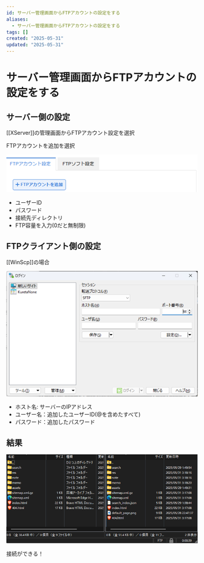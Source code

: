 ```yaml
---
id: サーバー管理画面からFTPアカウントの設定をする
aliases:
  - サーバー管理画面からFTPアカウントの設定をする
tags: []
created: "2025-05-31"
updated: "2025-05-31"
---
```


# サーバー管理画面からFTPアカウントの設定をする

## サーバー側の設定

[[XServer]]の管理画面からFTPアカウント設定を選択

FTPアカウントを追加を選択

![1748679729.png](res/1748679729.png)

- ユーザーID
- パスワード
- 接続先ディレクトリ
- FTP容量を入力(0だと無制限) 

## FTPクライアント側の設定

[[WinScp]]の場合

![1748679990.png](res/1748679990.png)

- ホスト名: サーバーのIPアドレス
- ユーザー名：追加したユーザーID(@を含めたすべて)
- パスワード：追加したパスワード

## 結果

![1748679476.png](res/1748679476.png)

接続ができる！
